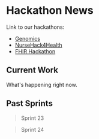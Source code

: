 # Hackathon News

Link to our hackathons: 
- [Genomics](../Genomics/Hackathon)
- [NurseHack4Health](../NurseHack4Health)
- [FHIR Hackathon](../FHIR/Hackathon)

## Current Work

What's happening right now.

## Past Sprints

> Sprint 23

> Sprint 24
